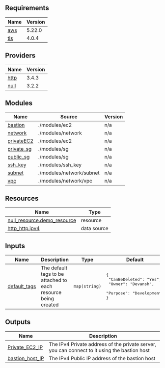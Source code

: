 <!-- BEGIN_TF_DOCS -->
## Requirements

| Name | Version |
|------|---------|
| <a name="requirement_aws"></a> [aws](#requirement\_aws) | 5.22.0 |
| <a name="requirement_tls"></a> [tls](#requirement\_tls) | 4.0.4 |

## Providers

| Name | Version |
|------|---------|
| <a name="provider_http"></a> [http](#provider\_http) | 3.4.3 |
| <a name="provider_null"></a> [null](#provider\_null) | 3.2.2 |

## Modules

| Name | Source | Version |
|------|--------|---------|
| <a name="module_bastion"></a> [bastion](#module\_bastion) | ./modules/ec2 | n/a |
| <a name="module_network"></a> [network](#module\_network) | ./modules/network | n/a |
| <a name="module_privateEC2"></a> [privateEC2](#module\_privateEC2) | ./modules/ec2 | n/a |
| <a name="module_private_sg"></a> [private\_sg](#module\_private\_sg) | ./modules/sg | n/a |
| <a name="module_public_sg"></a> [public\_sg](#module\_public\_sg) | ./modules/sg | n/a |
| <a name="module_ssh_key"></a> [ssh\_key](#module\_ssh\_key) | ./modules/ssh_key | n/a |
| <a name="module_subnet"></a> [subnet](#module\_subnet) | ./modules/network/subnet | n/a |
| <a name="module_vpc"></a> [vpc](#module\_vpc) | ./modules/network/vpc | n/a |

## Resources

| Name | Type |
|------|------|
| [null_resource.demo_resource](https://registry.terraform.io/providers/hashicorp/null/latest/docs/resources/resource) | resource |
| [http_http.ipv4](https://registry.terraform.io/providers/hashicorp/http/latest/docs/data-sources/http) | data source |

## Inputs

| Name | Description | Type | Default | Required |
|------|-------------|------|---------|:--------:|
| <a name="input_default_tags"></a> [default\_tags](#input\_default\_tags) | The default tags to be attached to each resource being created | `map(string)` | <pre>{<br>  "CanBeDeleted": "Yes",<br>  "Owner": "Devansh",<br>  "Purpose": "Development"<br>}</pre> | no |

## Outputs

| Name | Description |
|------|-------------|
| <a name="output_Private_EC2_IP"></a> [Private\_EC2\_IP](#output\_Private\_EC2\_IP) | The IPv4 Private address of the private server, you can connect to it using the bastion host |
| <a name="output_bastion_host_IP"></a> [bastion\_host\_IP](#output\_bastion\_host\_IP) | The IPv4 Public IP address of the bastion host |
<!-- END_TF_DOCS -->
